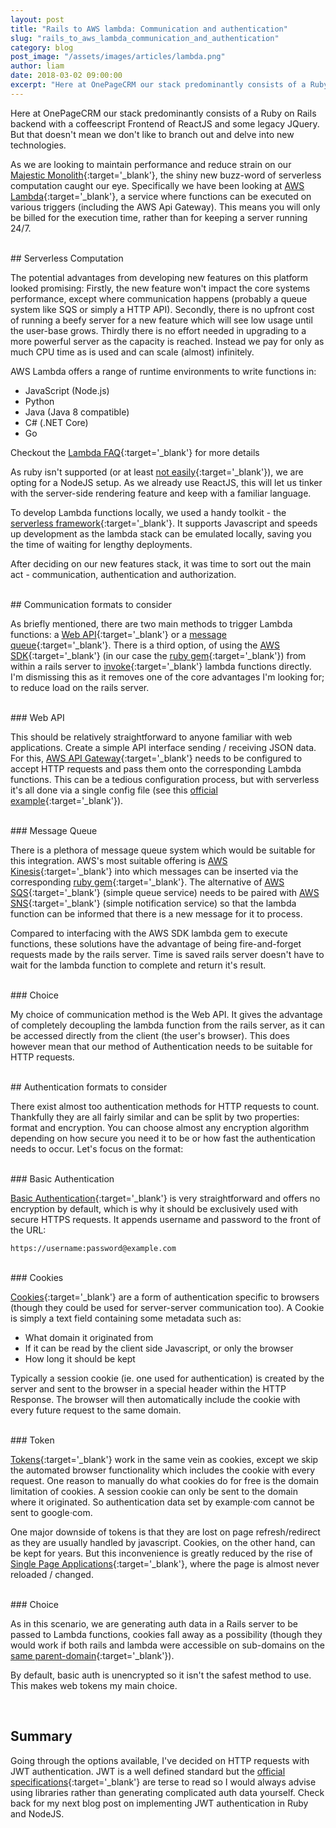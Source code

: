 ```yaml
---
layout: post
title: "Rails to AWS lambda: Communication and authentication"
slug: "rails_to_aws_lambda_communication_and_authentication"
category: blog
post_image: "/assets/images/articles/lambda.png"
author: liam
date: 2018-03-02 09:00:00
excerpt: "Here at OnePageCRM our stack predominantly consists of a Ruby on Rails backend with a coffeescript Frontend of ReactJS and some legacy JQuery"
---
```




Here at OnePageCRM our stack predominantly consists of a Ruby on Rails backend with a coffeescript Frontend of ReactJS and some legacy JQuery. But that doesn't mean we don't like to branch out and delve into new technologies.

As we are looking to maintain performance and reduce strain on our [Majestic Monolith](https://m.signalvnoise.com/the-majestic-monolith-29166d022228){:target='_blank'}, the shiny new buzz-word of serverless computation  caught our eye. Specifically we have been looking at [AWS Lambda](https://aws.amazon.com/lambda/?sc_channel=PS&sc_campaign=acquisition_UK&sc_publisher=google&sc_medium=lambda_b&sc_content=lambda_e&sc_detail=aws%20lambda&sc_category=lambda&sc_segment=186455828798&sc_matchtype=e&sc_country=UK&s_kwcid=AL!4422!3!186455828798!e!!g!!aws%20lambda&ef_id=WZqeZAAAAbjkoozC:20180219162517:s){:target='_blank'}, a service where functions can be executed on various triggers (including the AWS Api Gateway). This means you will only be billed for the execution time, rather than for keeping a server running 24/7. 

<br/>
## Serverless Computation

The potential advantages from developing new features on this platform looked promising: Firstly, the new feature won't impact the core systems performance, except where communication happens (probably a queue system like SQS or simply a HTTP API). Secondly, there is no upfront cost of running a beefy server for a new feature which will see low usage until the user-base grows. Thirdly there is no effort needed in upgrading to a more powerful server as the capacity is reached. Instead we pay for only as much CPU time as is used and can scale (almost) infinitely.

AWS Lambda offers a range of runtime environments to write functions in:
* JavaScript (Node.js)
* Python
* Java (Java 8 compatible)
* C# (.NET Core) 
* Go

Checkout the [Lambda FAQ](https://aws.amazon.com/lambda/faqs/){:target='_blank'} for more details


As ruby isn't supported (or at least [not easily](http://www.adomokos.com/2016/06/using-ruby-in-aws-lambda.html){:target='_blank'}), we are opting for a NodeJS setup. As we already use ReactJS, this will let us tinker with the server-side rendering feature and keep with a familiar language. 

To develop Lambda functions locally, we used a handy toolkit - the [serverless framework](https://github.com/serverless/serverless#){:target='_blank'}. It supports Javascript and speeds up development as the lambda stack can be emulated locally, saving you the time of waiting for lengthy deployments.

After deciding on our new features stack, it was time to sort out the main act -  communication, authentication and authorization.


<br/>
## Communication formats to consider

As briefly mentioned, there are two main methods to trigger Lambda functions: a [Web API](https://en.wikipedia.org/wiki/Web_API){:target='_blank'} or a [message queue](https://en.wikipedia.org/wiki/Message_queue){:target='_blank'}. There is a third option, of using the [AWS SDK](https://aws.amazon.com/tools/){:target='_blank'} (in our case the [ruby gem](https://rubygems.org/gems/aws-sdk-lambda/versions/1.0.0.rc8){:target='_blank'}) from within a rails server to [invoke](https://docs.aws.amazon.com/sdkforruby/api/Aws/Lambda/Client.html#invoke-instance_method){:target='_blank'} lambda functions directly. I'm dismissing this as it removes one of the core advantages I'm looking for; to reduce load on the rails server.

<br/>
### Web API

This should be relatively straightforward to anyone familiar with web applications. Create a simple API interface sending / receiving JSON data. For this, [AWS API Gateway](https://aws.amazon.com/api-gateway/){:target='_blank'} needs to be configured to accept HTTP requests and pass them onto the corresponding Lambda functions. This can be a tedious configuration process, but with serverless it's all done via a single config file (see this [official example](https://github.com/serverless/examples/blob/master/aws-node-simple-http-endpoint/serverless.yml){:target='_blank'}).

<br/>
### Message Queue

There is a plethora of message queue system which would be suitable for this integration. AWS's most suitable offering is [AWS Kinesis](https://aws.amazon.com/kinesis/){:target='_blank'} into which messages can be inserted via the corresponding [ruby gem](https://docs.aws.amazon.com/sdk-for-ruby/v3/api/Aws/Kinesis/Client.html#put_record-instance_method){:target='_blank'}. The alternative of [AWS SQS](https://aws.amazon.com/sqs/){:target='_blank'} (simple queue service) needs to be paired with [AWS SNS](https://aws.amazon.com/sns/){:target='_blank'} (simple notification service) so that the lambda function can be informed that there is a new message for it to process. 

Compared to interfacing with the AWS SDK lambda gem to execute functions, these solutions have the advantage of being fire-and-forget requests made by the rails server. Time is saved rails server doesn't have to wait for the lambda function to complete and return it's result.

<br/>
### Choice

My choice of communication method is the Web API. It gives the advantage of completely decoupling the lambda function from the rails server, as it can be accessed directly from the client (the user's browser). This does however mean that our method of Authentication needs to be suitable for HTTP requests.

<br/>
## Authentication formats to consider

There exist almost too authentication methods for HTTP requests to count. Thankfully they are all fairly similar and can be split by two properties: format and encryption. You can choose almost any encryption algorithm depending on how secure you need it to be or how fast the authentication needs to occur. Let's focus on the format:

<br/>
### Basic Authentication

[Basic Authentication](https://en.wikipedia.org/wiki/Basic_access_authentication){:target='_blank'} is very straightforward and offers no encryption by default, which is why it should be exclusively used with secure HTTPS requests. It appends username and password to the front of the URL:


    https://username:password@example.com


<br/>
### Cookies

[Cookies](https://developer.mozilla.org/en-US/docs/Web/HTTP/Cookies){:target='_blank'} are a form of authentication specific to browsers (though they could be used for server-server communication too). A Cookie is simply a text field containing some metadata such as:

* What domain it originated from
* If it can be read by the client side Javascript, or only the browser
* How long it should be kept

Typically a session cookie (ie. one used for authentication) is created by the server and sent to the browser in a special header within the HTTP Response. The browser will then automatically include the cookie with every future request to the same domain.

<br/>
### Token

[Tokens](https://jwt.io/introduction/){:target='_blank'} work in the same vein as cookies, except we skip the automated browser functionality which includes the cookie with every request. One reason to manually do what cookies do for free is the domain limitation of cookies. A session cookie can only be sent to the domain where it originated. So authentication data set by example⋅com cannot be sent to google⋅com. 

One major downside of tokens is that they are lost on page refresh/redirect as they are usually handled by javascript. Cookies, on the other hand, can be kept for years. But this inconvenience is greatly reduced by the rise of [Single Page Applications](https://en.wikipedia.org/wiki/Single-page_application){:target='_blank'}, where the page is almost never reloaded / changed.

<br/>
### Choice

As in this scenario, we are generating auth data in a Rails server to be passed to Lambda functions, cookies fall away as a possibility (though they would work if both rails and lambda were accessible on sub-domains on the [same parent-domain](https://stackoverflow.com/questions/18492576/share-cookie-between-subdomain-and-domain){:target='_blank'}). 

By default, basic auth is unencrypted so it isn't the safest method to use. This makes web tokens my main choice.

<br/>

## Summary

Going through the options available, I've decided on HTTP requests with JWT authentication. JWT is a well defined standard but the [official specifications](https://tools.ietf.org/html/rfc7519){:target='_blank'} are terse to read so I would always advise using libraries rather than generating complicated auth data yourself. Check back for my next blog post on implementing JWT authentication in Ruby and NodeJS.

<br/>
<br/>